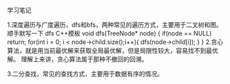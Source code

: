学习笔记

1.深度遍历与广度遍历，dfs和bfs，两种常见的遍历方式，主要用于二叉树和图。
顺手默写一下 dfs C++模板
void dfs(TreeNode* node)
{
	if(node == NULL)
		return;
	for(int i = 0; i < node->child.size();i++){
		dfs(node->child[i]);
	}
}
2.贪心算法，就是用当前最优解来获取全局最优解，但是局限性较大，容易找不到最优解。
	理解上来讲，贪心算法属于那种不撤回的回溯。

3.二分查找，常见的查找方式，主要用于数据有序的情况。